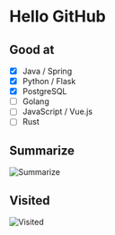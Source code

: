 # Hello GitHub

## Good at

- [x] Java / Spring
- [x] Python / Flask
- [x] PostgreSQL
- [ ] Golang
- [ ] JavaScript / Vue.js
- [ ] Rust

## Summarize

![Summarize](https://github-readme-stats.vercel.app/api?username=codeSu97&show_icons=true&count_private=true&theme=jolly&icon_color=5CBDD8&bg_color=15,123175,5B2749,777777&hide_title=true&hide_border=true)

## Visited
![Visited](https://count.getloli.com/get/@codeSu97?theme=gelbooru)
